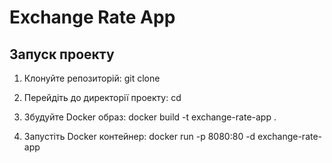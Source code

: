 # Exchange Rate App

## Запуск проекту
1. Клонуйте репозиторій:
   git clone <url to your repo>

2. Перейдіть до директорії проекту:
   cd <project-directory>

3. Збудуйте Docker образ:
   docker build -t exchange-rate-app .

4. Запустіть Docker контейнер:
   docker run -p 8080:80 -d exchange-rate-app
